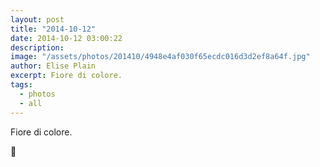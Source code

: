 ```yaml
---
layout: post
title: "2014-10-12"
date: 2014-10-12 03:00:22
description: 
image: "/assets/photos/201410/4948e4af030f65ecdc016d3d2ef8a64f.jpg"
author: Elise Plain
excerpt: Fiore di colore.
tags: 
  - photos
  - all
---
```


Fiore di colore.
<p></p>
<p>🐧</p>